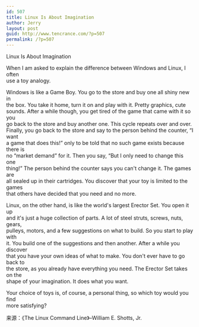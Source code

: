 ```yaml
---
id: 507
title: Linux Is About Imagination
author: Jerry
layout: post
guid: http://www.tencrance.com/?p=507
permalink: /?p=507
---
```

Linux Is About Imagination

When I am asked to explain the difference between Windows and Linux, I often  
use a toy analogy.

Windows is like a Game Boy. You go to the store and buy one all shiny new in  
the box. You take it home, turn it on and play with it. Pretty graphics, cute  
sounds. After a while though, you get tired of the game that came with it so you  
go back to the store and buy another one. This cycle repeats over and over.  
Finally, you go back to the store and say to the person behind the counter, &ldquo;I want  
a game that does this!&rdquo; only to be told that no such game exists because there is  
no &ldquo;market demand&rdquo; for it. Then you say, &ldquo;But I only need to change this one  
thing!&rdquo; The person behind the counter says you can't change it. The games are  
all sealed up in their cartridges. You discover that your toy is limited to the games  
that others have decided that you need and no more.

Linux, on the other hand, is like the world's largest Erector Set. You open it up  
and it's just a huge collection of parts. A lot of steel struts, screws, nuts, gears,  
pulleys, motors, and a few suggestions on what to build. So you start to play with  
it. You build one of the suggestions and then another. After a while you discover  
that you have your own ideas of what to make. You don't ever have to go back to  
the store, as you already have everything you need. The Erector Set takes on the  
shape of your imagination. It does what you want.

Your choice of toys is, of course, a personal thing, so which toy would you find  
more satisfying?

来源：《The Linux Command Line》&#8211;William E. Shotts, Jr.